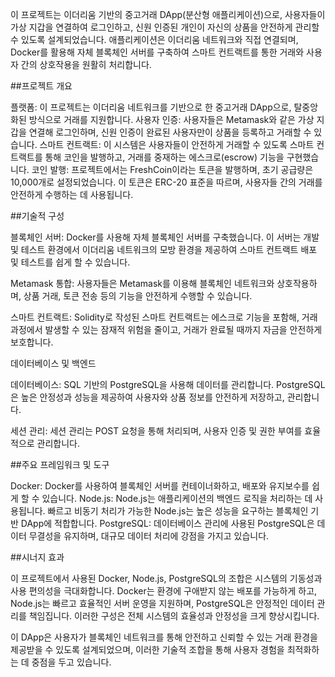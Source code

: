 이 프로젝트는 이더리움 기반의 중고거래 DApp(분산형 애플리케이션)으로, 사용자들이 가상 지갑을 연결하여 로그인하고, 신원 인증된 개인이 자신의 상품을 안전하게 관리할 수 있도록 설계되었습니다. 애플리케이션은 이더리움 네트워크와 직접 연결되며, Docker를 활용해 자체 블록체인 서버를 구축하여 스마트 컨트랙트를 통한 거래와 사용자 간의 상호작용을 원활히 처리합니다.

##프로젝트 개요


플랫폼: 이 프로젝트는 이더리움 네트워크를 기반으로 한 중고거래 DApp으로, 탈중앙화된 방식으로 거래를 지원합니다.
사용자 인증: 사용자들은 Metamask와 같은 가상 지갑을 연결해 로그인하며, 신원 인증이 완료된 사용자만이 상품을 등록하고 거래할 수 있습니다.
스마트 컨트랙트: 이 시스템은 사용자들이 안전하게 거래할 수 있도록 스마트 컨트랙트를 통해 코인을 발행하고, 거래를 중재하는 에스크로(escrow) 기능을 구현했습니다.
코인 발행: 프로젝트에서는 FreshCoin이라는 토큰을 발행하며, 초기 공급량은 10,000개로 설정되었습니다. 이 토큰은 ERC-20 표준을 따르며, 사용자들 간의 거래를 안전하게 수행하는 데 사용됩니다.


##기술적 구성

블록체인 서버: Docker를 사용해 자체 블록체인 서버를 구축했습니다. 이 서버는 개발 및 테스트 환경에서 이더리움 네트워크의 모방 환경을 제공하여 스마트 컨트랙트 배포 및 테스트를 쉽게 할 수 있습니다.

Metamask 통합: 사용자들은 Metamask를 이용해 블록체인 네트워크와 상호작용하며, 상품 거래, 토큰 전송 등의 기능을 안전하게 수행할 수 있습니다.

스마트 컨트랙트: Solidity로 작성된 스마트 컨트랙트는 에스크로 기능을 포함해, 거래 과정에서 발생할 수 있는 잠재적 위험을 줄이고, 거래가 완료될 때까지 자금을 안전하게 보호합니다.

데이터베이스 및 백엔드

데이터베이스: SQL 기반의 PostgreSQL을 사용해 데이터를 관리합니다. PostgreSQL은 높은 안정성과 성능을 제공하여 사용자와 상품 정보를 안전하게 저장하고, 관리합니다.

세션 관리: 세션 관리는 POST 요청을 통해 처리되며, 사용자 인증 및 권한 부여를 효율적으로 관리합니다.


##주요 프레임워크 및 도구

Docker: Docker를 사용하여 블록체인 서버를 컨테이너화하고, 배포와 유지보수를 쉽게 할 수 있습니다.
Node.js: Node.js는 애플리케이션의 백엔드 로직을 처리하는 데 사용됩니다. 빠르고 비동기 처리가 가능한 Node.js는 높은 성능을 요구하는 블록체인 기반 DApp에 적합합니다.
PostgreSQL: 데이터베이스 관리에 사용된 PostgreSQL은 데이터 무결성을 유지하며, 대규모 데이터 처리에 강점을 가지고 있습니다.


##시너지 효과

이 프로젝트에서 사용된 Docker, Node.js, PostgreSQL의 조합은 시스템의 기동성과 사용 편의성을 극대화합니다. Docker는 환경에 구애받지 않는 배포를 가능하게 하고, Node.js는 빠르고 효율적인 서버 운영을 지원하며, PostgreSQL은 안정적인 데이터 관리를 책임집니다. 이러한 구성은 전체 시스템의 효율성과 안정성을 크게 향상시킵니다.

이 DApp은 사용자가 블록체인 네트워크를 통해 안전하고 신뢰할 수 있는 거래 환경을 제공받을 수 있도록 설계되었으며, 이러한 기술적 조합을 통해 사용자 경험을 최적화하는 데 중점을 두고 있습니다.
